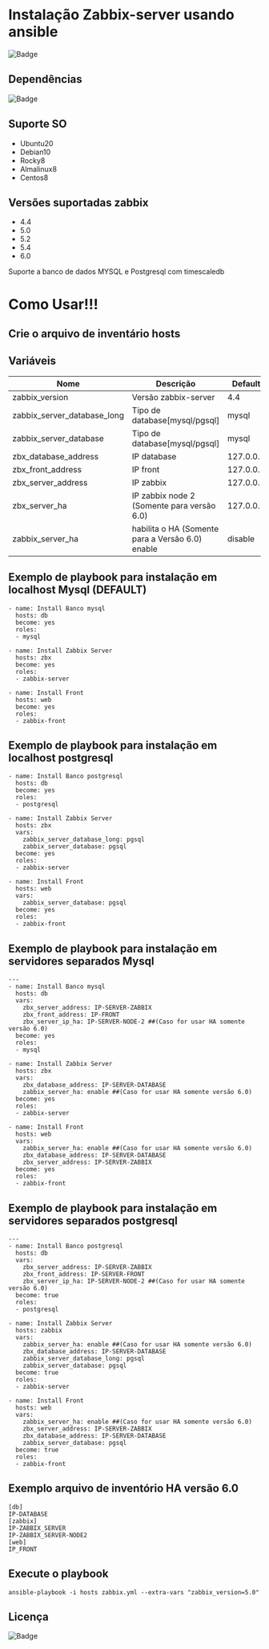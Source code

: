 # Instalação Zabbix-server usando ansible

![Badge](https://img.shields.io/badge/ansible-zabbix-red)

## Dependências
![Badge](https://img.shields.io/badge/ansible-2.9.10-blue)

## Suporte SO

- Ubuntu20
- Debian10
- Rocky8
- Almalinux8
- Centos8

## Versões suportadas zabbix

- 4.4
- 5.0
- 5.2
- 5.4
- 6.0

Suporte a banco de dados MYSQL e Postgresql com timescaledb

# Como Usar!!!

## Crie o arquivo de inventário hosts 

## Variáveis
| Nome | Descrição | Default | 
|------|-----------|---------|
| zabbix_version | Versão zabbix-server | 4.4|
| zabbix_server_database_long | Tipo de database[mysql/pgsql] |  mysql
| zabbix_server_database | Tipo de database[mysql/pgsql] | mysql
| zbx_database_address | IP database | 127.0.0.1
| zbx_front_address | IP front | 127.0.0.1
| zbx_server_address | IP zabbix | 127.0.0.1
| zbx_server_ha | IP zabbix node 2 (Somente para versão 6.0) | 127.0.0.1
| zabbix_server_ha | habilita o HA (Somente para a Versão 6.0) enable|disable | disable

## Exemplo de playbook para instalação em localhost Mysql (DEFAULT)
```
- name: Install Banco mysql
  hosts: db
  become: yes
  roles:
  - mysql

- name: Install Zabbix Server
  hosts: zbx
  become: yes
  roles:
  - zabbix-server

- name: Install Front
  hosts: web
  become: yes
  roles:
  - zabbix-front
```
## Exemplo de playbook para instalação em localhost postgresql
```
- name: Install Banco postgresql
  hosts: db
  become: yes
  roles:
  - postgresql

- name: Install Zabbix Server
  hosts: zbx
  vars:
    zabbix_server_database_long: pgsql
    zabbix_server_database: pgsql
  become: yes
  roles:
  - zabbix-server

- name: Install Front
  hosts: web
  vars:
    zabbix_server_database: pgsql
  become: yes
  roles:
  - zabbix-front
```  
## Exemplo de playbook para instalação em servidores separados Mysql
```
---
- name: Install Banco mysql
  hosts: db
  vars:
    zbx_server_address: IP-SERVER-ZABBIX
    zbx_front_address: IP-FRONT
    zbx_server_ip_ha: IP-SERVER-NODE-2 ##(Caso for usar HA somente versão 6.0)
  become: yes
  roles:
  - mysql

- name: Install Zabbix Server
  hosts: zbx
  vars:
    zbx_database_address: IP-SERVER-DATABASE
    zabbix_server_ha: enable ##(Caso for usar HA somente versão 6.0)
  become: yes
  roles:
  - zabbix-server

- name: Install Front
  hosts: web
  vars:    
    zabbix_server_ha: enable ##(Caso for usar HA somente versão 6.0)
    zbx_database_address: IP-SERVER-DATABASE
    zbx_server_address: IP-SERVER-ZABBIX
  become: yes
  roles:
  - zabbix-front
```
## Exemplo de playbook para instalação em servidores separados postgresql
```
---
- name: Install Banco postgresql
  hosts: db
  vars:
    zbx_server_address: IP-SERVER-ZABBIX
    zbx_front_address: IP-SERVER-FRONT
    zbx_server_ip_ha: IP-SERVER-NODE-2 ##(Caso for usar HA somente versão 6.0)
  become: true
  roles:
  - postgresql

- name: Install Zabbix Server
  hosts: zabbix
  vars:
    zabbix_server_ha: enable ##(Caso for usar HA somente versão 6.0)
    zbx_database_address: IP-SERVER-DATABASE
    zabbix_server_database_long: pgsql
    zabbix_server_database: pgsql
  become: true
  roles:
  - zabbix-server

- name: Install Front
  hosts: web
  vars:
    zabbix_server_ha: enable ##(Caso for usar HA somente versão 6.0)
    zbx_server_address: IP-SERVER-ZABBIX
    zbx_database_address: IP-SERVER-DATABASE
    zabbix_server_database: pgsql
  become: true
  roles:
  - zabbix-front
```
## Exemplo arquivo de inventório HA versão 6.0
```
[db]
IP-DATABASE
[zabbix]
IP-ZABBIX_SERVER
IP-ZABBIX_SERVER-NODE2
[web]
IP_FRONT
```

## Execute o playbook
``` 
ansible-playbook -i hosts zabbix.yml --extra-vars "zabbix_version=5.0"
```
## Licença
![Badge](https://img.shields.io/badge/license-GPLv3-green)
